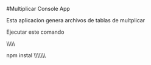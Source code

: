#Multiplicar Console App


Esta aplicacion genera archivos de tablas de multplicar 


Ejecutar este comando 

\\\\\\\\\

npm instal 
\\\\\\\\\\\\\